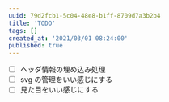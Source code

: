 ```yaml
---
uuid: 79d2fcb1-5c04-48e8-b1ff-8709d7a3b2b4
title: 'TODO'
tags: []
created_at: '2021/03/01 08:24:00'
published: true
---
```


- [ ] ヘッダ情報の埋め込み処理
- [ ] svg の管理をいい感じにする
- [ ] 見た目をいい感じにする
